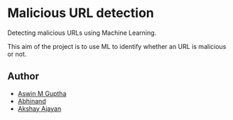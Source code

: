 # Malicious URL detection
Detecting malicious URLs using Machine Learning.

This aim of the project is to use ML to identify whether an URL is malicious or not. 

## Author
* [Aswin M Guptha](https://twitter.com/aswinmguptha)
* [Abhinand](https://twitter.com/abx1__)
* [Akshay Ajayan](https://twitter.com/r00tus3r)
